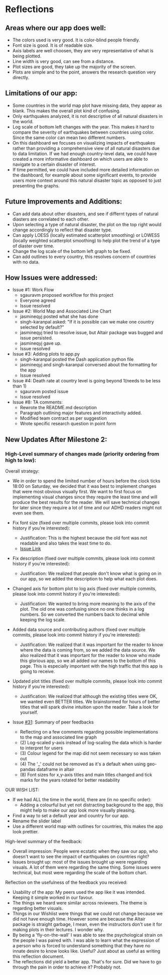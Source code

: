 # Reflections

## Areas where our app does well:
- The colors used is very good. It is color-blind people friendly.
- Font size is good. It is of readable size.
- Axis labels are well choosen, they are very representative of what is being plotted.
- Line width is very good, can see from a distance.
- Plot sizes are good, they take up the majority of the screen.
- Plots are simple and to the point, answers the research question very directly.

## Limitations of our app:
- Some countries in the world map plot have missing data, they appear as blank. This makes the overall plot kind of confusing.
- Only earthquakes analyzed, it is not descriptive of all natural disasters in the world. 
- Log scale of bottom left changes with the year. This makes it hard to compare the severity of earthquakes between countries using color. Since the same color can mean two different numbers.
- On this dashboard we focuses on visualizing impacts of earthquakes rather than providing a comprehensive view of all natural disasters due to data limitation. If we had enough country-level data, we could have created a more informative dashboard on which users are able to navigate to a certain disaster of interest.
- If time permitted, we could have included more detailed information on the dashboard, for example about some significant events, to provide users more context around this natural disaster topic as opposed to just presenting the graphs.

  
## Future Improvements and Additions:
- Can add data about other disasters, and see if differnt types of natural diasters are correlated to each other.
- Upon selecting a type of natural disaster, the plot on the top right would change accordingly to reflect that disaster type.
- Can apply LOESS (locally estimated scatterplot smoothing) or LOWESS (locally weighted scatterplot smoothing) to help plot the trend of a type of diaster over time.
- Change the log scale of the bottom left graph to be fixed.
- Can add outlines to every country, this resolves concern of countries with no data.

## How Issues were addressed:
- Issue #1: Work Flow
  - sgauravm proposed workflow for this project
  - Everyone agreed
  - Issue resolved
- Issue #2: World Map and Associated Line Chart
  - jasmineqyj posted what she has done
  - singh-karanpal asked: "If it is possible can we make one country selected by default?"
  - jasmineqyj tried to resolve issue, but Altair package was bugged and issue persisted.
  - jasmineqyj gave up.
  - Issue resolved
- Issue #3: Adding plots to app.py
  - singh-karanpal posted the Dash application python file
  - jasmineqyj and singh-karanpal conversed about the formatting for the app
  - Issue resolved
- Issue #4: Death rate at country level is going beyond 1(needs to be less than 1)
  - sgauravm posted issue
  - Issue resolved
- Issue #8: TA comments:
  - Rewrote the README.md description
  - Paragraph outlining major features and interactivity added.
  - Modified team contract as per suggestion
  - Wrote specific research question in point form


## New Updates After Milestone 2:

###  High-Level summary of changes made (priority ordering from high to low):

Overall strategy:
  - We in order to spend the limited number of hours before the clock ticks 18:00 on Saturday, we decided that it was best to implement changes that were most obvious visually first. We want to first focus on implementing visual changes since they require the least time and will produce the best results for the reader. We will save technical changes for later since they require a lot of time and our ADHD readers might not even see them.

- Fix font size (fixed over multiple commits, please look into commit history if you're interested):
  - Justification: This is the highest because the old font was not readable and also takes the least time to do.
  - [Issue Link](https://github.com/UBC-MDS/DSCI_532_group_201_natural_disasters/issues/27)

- Fix description (fixed over multiple commits, please look into commit history if you're interested):
  - Justification: We realized that people don't know what is going on in our app, so we added the description to help what each plot does.

- Changed axis for bottom plot to log axis (fixed over multiple commits, please look into commit history if you're interested):
  - Justification: We wanted to bring more meaning to the axis of the plot. The old one was confusing since no one thinks in a log numbers. So we converted the numbers back to decimal while keeping the log scale.

- Added data source and contributing authors (fixed over multiple commits, please look into commit history if you're interested):
  - Justification: We realized that it was important for the reader to know where the data is coming from, so we added the data source. We also realized that it was important for the reader to know who made this glorious app, so we all added our names to the bottom of this page. This is especially important with the high traffic that this app is going to receive.

- Updated plot titles (fixed over multiple commits, please look into commit history if you're interested):
  - Justification: We realized that although the existing titles were OK, we wanted even BETTER titles. We brainstormed for hours of better titles that will spark divine intuition upon the reader. Take a look for yourself.

- Issue [#31](https://github.com/UBC-MDS/DSCI_532_group_201_natural_disasters/issues/31): Summary of peer feedbacks
  - Reflecting on a few comments regarding possible implementations to the map and associated line graph
  - (2) Log-scaled y-axis instead of log-scaling the data which is harder to interpret for users
  - (3) Colour legend for the map did not seem necessary so was taken out
  - (4) The '_' could not be removed as it's a default when using geo-pandas dataframe in altair
  - (8) Font sizes for x,y-axis titles and main titles changed and tick marks for the years rotated for better readability 


OUR WISH LIST:
- If we had ALL the time in the world, there are (in no specific order):
  - Adding a colourful but yet not distracting background to the app, this might help to make our app look more visually pleasing. 
- Find a way to set a default year and country for our app.
- Rename the slider label
- Use a different world map with outlines for countries, this makes the app look prettier.


High-level summary of the feedback:
- Overall impression: People were ecstatic when they saw our app, who doesn't want to see the impact of earthquakes on countries right?
- Issues brought up: most of the issues brought up were regarding visuals. A lot of them were regarding the same thing. Some issues were technical, but most were regarding the scale of the bottom chart.

Reflection on the usefulness of the feedback you received:
- Usability of the app: My peers used the app like it was intended. Keeping it simple worked in our favour. 
- The things we heard were similar across reviewers. The theme is regarding better visuals.
- Things in our Wishlist were things that we could not change because we did not have enough time. However some are because the Altair package is straight garbage, I mean, even the instructors don't use it for making plots in their lectures. I wonder why.
- By being a 'fly-on-the-wall' I was able to see the psychological strain on the people I was paired with. I was able to learn what the expression of a person who is forced to understand something that they have no innate desire to know looks like. Useful? Just about as useful as writing this reflection document.
- The reflections did yield a better app. That's for sure. Did we have to go through the pain in order to achieve it? Probably not.

